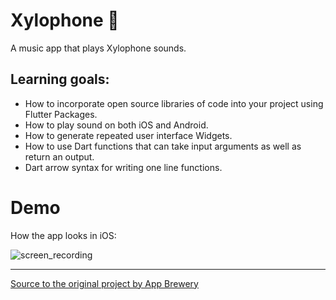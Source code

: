 # Xylophone 🎹
A music app that plays Xylophone sounds.

## Learning goals:

- How to incorporate open source libraries of code into your project using Flutter Packages.
- How to play sound on both iOS and Android.
- How to generate repeated user interface Widgets.
- How to use Dart functions that can take input arguments as well as return an output.
- Dart arrow syntax for writing one line functions.

# Demo
How the app looks in iOS:

![screen_recording](https://user-images.githubusercontent.com/22214915/117070041-87e50980-ad2d-11eb-9ad4-1527990d5e90.gif)


___
[Source to the original project by App Brewery](https://github.com/londonappbrewery/xylophone-flutter)
